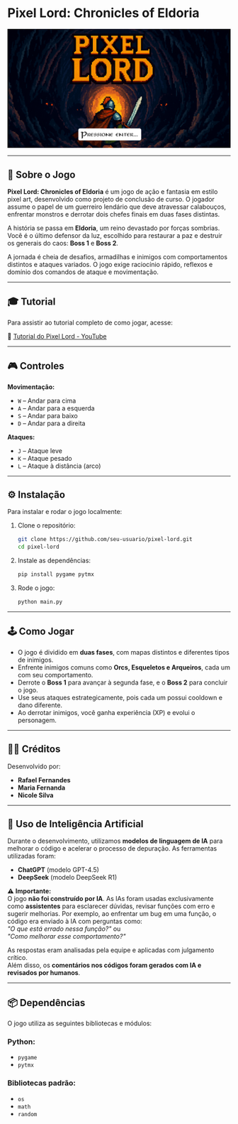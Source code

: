 # **Pixel Lord: Chronicles of Eldoria**

![Imagem do Jogo](assets/tela0.png)

---

## 🧙 Sobre o Jogo

**Pixel Lord: Chronicles of Eldoria** é um jogo de ação e fantasia em estilo pixel art, desenvolvido como projeto de conclusão de curso. O jogador assume o papel de um guerreiro lendário que deve atravessar calabouços, enfrentar monstros e derrotar dois chefes finais em duas fases distintas.  

A história se passa em **Eldoria**, um reino devastado por forças sombrias. Você é o último defensor da luz, escolhido para restaurar a paz e destruir os generais do caos: **Boss 1** e **Boss 2**.  

A jornada é cheia de desafios, armadilhas e inimigos com comportamentos distintos e ataques variados. O jogo exige raciocínio rápido, reflexos e domínio dos comandos de ataque e movimentação.

---

## 🎓 Tutorial

Para assistir ao tutorial completo de como jogar, acesse:

🔗 [Tutorial do Pixel Lord - YouTube](https://www.youtube.com/watch?v=SEU_LINK_AQUI)

---

## 🎮 Controles

**Movimentação:**  
- `W` – Andar para cima  
- `A` – Andar para a esquerda  
- `S` – Andar para baixo  
- `D` – Andar para a direita  

**Ataques:**  
- `J` – Ataque leve  
- `K` – Ataque pesado  
- `L` – Ataque à distância (arco)  

---

## ⚙️ Instalação

Para instalar e rodar o jogo localmente:

1. Clone o repositório:
   ```bash
   git clone https://github.com/seu-usuario/pixel-lord.git
   cd pixel-lord
   ```

2. Instale as dependências:
   ```bash
   pip install pygame pytmx
   ```

3. Rode o jogo:
   ```bash
   python main.py
   ```

---

## 🕹️ Como Jogar

- O jogo é dividido em **duas fases**, com mapas distintos e diferentes tipos de inimigos.  
- Enfrente inimigos comuns como **Orcs, Esqueletos e Arqueiros**, cada um com seu comportamento.  
- Derrote o **Boss 1** para avançar à segunda fase, e o **Boss 2** para concluir o jogo.  
- Use seus ataques estrategicamente, pois cada um possui cooldown e dano diferente.  
- Ao derrotar inimigos, você ganha experiência (XP) e evolui o personagem.

---

## 👨‍💻 Créditos

Desenvolvido por:
- **Rafael Fernandes**
- **Maria Fernanda**
- **Nicole Silva**

---

## 🤖 Uso de Inteligência Artificial

Durante o desenvolvimento, utilizamos **modelos de linguagem de IA** para melhorar o código e acelerar o processo de depuração. As ferramentas utilizadas foram:

- **ChatGPT** (modelo GPT-4.5)
- **DeepSeek** (modelo DeepSeek R1)

⚠️ **Importante:**  
O jogo **não foi construído por IA**. As IAs foram usadas exclusivamente como **assistentes** para esclarecer dúvidas, revisar funções com erro e sugerir melhorias. Por exemplo, ao enfrentar um bug em uma função, o código era enviado à IA com perguntas como:  
_"O que está errado nessa função?"_ ou  
_"Como melhorar esse comportamento?"_  

As respostas eram analisadas pela equipe e aplicadas com julgamento crítico.  
Além disso, os **comentários nos códigos foram gerados com IA e revisados por humanos**.

---

## 📦 Dependências

O jogo utiliza as seguintes bibliotecas e módulos:

### Python:
- `pygame`
- `pytmx`

### Bibliotecas padrão:
- `os`
- `math`
- `random`